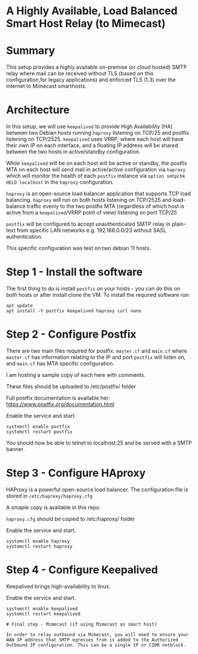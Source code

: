 # A Highly Available, Load Balanced Smart Host Relay (to Mimecast)

# Summary
This setup provides a highly available on-premise (or cloud hosted) SMTP relay where mail can be received without TLS (based on this configuration,for legacy applications) and enforced TLS (1.3) over the internet to Mimecast smarthosts.

# Architecture
In this setup, we will use `keepalived` to provide High Availability (HA) between two Debian hosts running `haproxy` listening on TCP/25 and postfix listening on TCP/2525. `keepalived` uses VRRP, where each host will have their own IP on each interface, and a floating IP address will be shared between the two hosts in active/standby configuration. 

While `keepalived` will be on each host will be active or standby, the postfix MTA on each host will send mail in active/active configuration via `haproxy` which will monitor the health of each `postfix` instance via `option smtpchk HELO localhost` in the `haproxy` configuration.

`haproxy` is an open-source load balancer application that supports TCP load balancing. `haproxy` will run on both hosts listening on TCP/2525 and load-balance traffic evenly to the two postfix MTA (regardless of which host is active from a `keepalived`/VRRP point of view) listening on port TCP/25

`postfix` will be configured to accept unauthenticated SMTP relay in plain-text from specific LAN networks e.g. 192.168.0.0/23 without SASL authentication.

This specific configuration was test on two debian 11 hosts.

# Step 1 - Install the software
The first thing to do is install `postfix` on your hosts - you can do this on both hosts or after install clone the VM. To install the required software run:

````
apt update
apt install -Y postfix keepalived haproxy curl nano
````

# Step 2 - Configure Postfix
There are two main files required for postfix. `master.cf` and `main.cf` where `master.cf` has information relating to the IP and port `postfix` will listen on, and `main.cf` has MTA specific configuration.

I am hosting a sample copy of each here with comments. 

These files should be uploaded to /etc/postfix/ folder

Full postfix documentation is available her: https://www.postfix.org/documentation.html

Enable the service and start.
````
systemctl enable postfix
systemctl restart postfix
````

You should now be able to telnet to localhost:25 and be served with a SMTP banner.

# Step 3 - Configure HAproxy
HAProxy is a powerful open-source load balancer. The configuration file is stored in `/etc/haproxy/haproxy.cfg`

A smaple copy is available in this repo. 

`haproxy.cfg` should be copied to /etc/haproxy/ folder

Enable the service and start.
````
systemctl enable haproxy
systemctl restart haproxy
````

# Step 4 - Configure Keepalived
Keepalived brings high-availability to linux.

Enable the service and start.
````
systemctl enable keepalived
systemctl restart keepalived

# Final step - Mimecast (if using Mimecast as smart host)

In order to relay outbound via Mimecast, you will need to ensure your WAN IP address that SMTP egresses from is added to the Authorized Outbound IP configuration. This can be a single IP or CIDR netblock.
